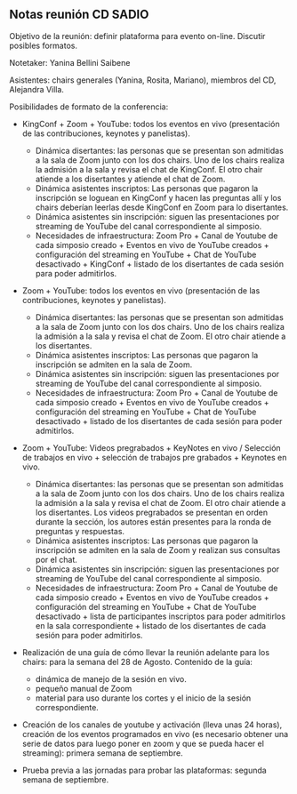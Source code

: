 ## Notas reunión CD SADIO

Objetivo de la reunión: definir plataforma para evento on-line.  Discutir posibles formatos.

Notetaker: Yanina Bellini Saibene

Asistentes: chairs generales (Yanina, Rosita, Mariano), miembros del CD, Alejandra Villa.

Posibilidades de formato de la conferencia:

* KingConf + Zoom + YouTube: todos los eventos en vivo (presentación de las contribuciones, keynotes y panelistas).  
  - Dinámica disertantes: las personas que se presentan son admitidas a la sala de Zoom junto con los dos chairs.  Uno de los chairs realiza la admisión a la sala y revisa el chat de KingConf.  El otro chair atiende a los disertantes y atiende el chat de Zoom.
  - Dinámica asistentes inscriptos: Las personas que pagaron la inscripción se loguean en KingConf y hacen las preguntas allí y los chairs deberían leerlas desde KingConf en Zoom para lo disertantes.
  - Dinámica asistentes sin inscripción: siguen las presentaciones por streaming de YouTube del canal correspondiente al simposio.
  - Necesidades de infraestructura: Zoom Pro + Canal de Youtube de cada simposio creado + Eventos en vivo de YouTube creados + configuración del streaming en YouTube + Chat de YouTube desactivado + KingConf + listado de los disertantes de cada sesión para poder admitirlos.
* Zoom + YouTube: todos los eventos en vivo (presentación de las contribuciones, keynotes y panelistas).
  - Dinámica disertantes: las personas que se presentan son admitidas a la sala de Zoom junto con los dos chairs.  Uno de los chairs realiza la admisión a la sala y revisa el chat de Zoom.  El otro chair atiende a los disertantes.
  - Dinámica asistentes inscriptos: Las personas que pagaron la inscripción se admiten en la sala de Zoom.  
  - Dinámica asistentes sin inscripción: siguen las presentaciones por streaming de YouTube del canal correspondiente al simposio.
  - Necesidades de infraestructura: Zoom Pro + Canal de Youtube de cada simposio creado + Eventos en vivo de YouTube creados + configuración del streaming en YouTube + Chat de YouTube desactivado + listado de los disertantes de cada sesión para poder admitirlos.
* Zoom + YouTube: Videos pregrabados + KeyNotes en vivo / Selección de trabajos en vivo + selección de trabajos pre grabados + Keynotes en vivo.
  - Dinámica disertantes: las personas que se presentan son admitidas a la sala de Zoom junto con los dos chairs.  Uno de los chairs realiza la admisión a la sala y revisa el chat de Zoom.  El otro chair atiende a los disertantes.  Los videos pregrabados se presentan en orden durante la sección, los autores están presentes para la ronda de preguntas y respuestas.
  - Dinámica asistentes inscriptos: Las personas que pagaron la inscripción se admiten en la sala de Zoom y realizan sus consultas por el chat.
  - Dinámica asistentes sin inscripción: siguen las presentaciones por streaming de YouTube del canal correspondiente al simposio.
  - Necesidades de infraestructura: Zoom Pro + Canal de Youtube de cada simposio creado + Eventos en vivo de YouTube creados + configuración del streaming en YouTube + Chat de YouTube desactivado + lista de participantes inscriptos para poder admitirlos en la sala correspondiente + listado de los disertantes de cada sesión para poder admitirlos.
 

* Realización de una guía de cómo llevar la reunión adelante para los chairs: para la semana del 28 de Agosto.
  Contenido de la guía: 
    - dinámica de manejo de la sesión en vivo.
    - pequeño manual de Zoom
    - material para uso durante los cortes y el inicio de la sesión correspondiente.

* Creación de los canales de youtube y activación (lleva unas 24 horas), creación de los eventos programados en vivo (es necesario obtener una serie de datos para luego poner en zoom y que se pueda hacer el streaming): primera semana de septiembre.

* Prueba previa a las jornadas para probar las plataformas: segunda semana de septiembre.

